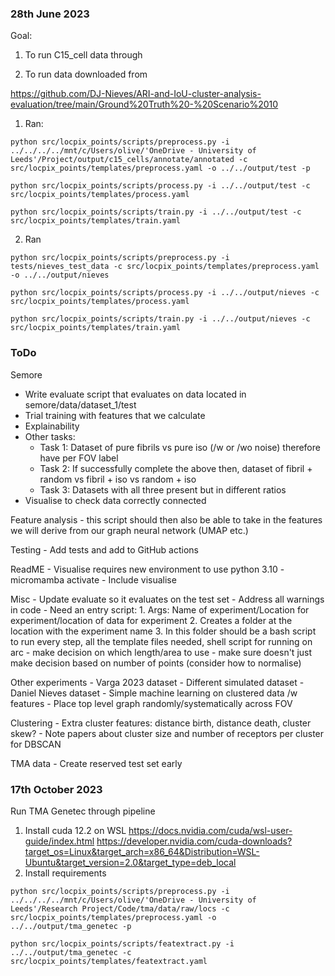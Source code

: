 ### 28th June 2023

Goal: 

1. To run C15_cell data through

2. To run data downloaded from 

https://github.com/DJ-Nieves/ARI-and-IoU-cluster-analysis-evaluation/tree/main/Ground%20Truth%20-%20Scenario%2010

1. Ran:

```
python src/locpix_points/scripts/preprocess.py -i ../../../../mnt/c/Users/olive/'OneDrive - University of Leeds'/Project/output/c15_cells/annotate/annotated -c src/locpix_points/templates/preprocess.yaml -o ../../output/test -p
```
```
python src/locpix_points/scripts/process.py -i ../../output/test -c src/locpix_points/templates/process.yaml
```
```
python src/locpix_points/scripts/train.py -i ../../output/test -c src/locpix_points/templates/train.yaml
```

2. Ran

```
python src/locpix_points/scripts/preprocess.py -i tests/nieves_test_data -c src/locpix_points/templates/preprocess.yaml -o ../../output/nieves
```
```
python src/locpix_points/scripts/process.py -i ../../output/nieves -c src/locpix_points/templates/process.yaml
```
```
python src/locpix_points/scripts/train.py -i ../../output/nieves -c src/locpix_points/templates/train.yaml
```

### ToDo

Semore
- Write evaluate script that evaluates on data located in semore/data/dataset_1/test
- Trial training with features that we calculate
- Explainability
- Other tasks:
    - Task 1: Dataset of pure fibrils vs pure iso (/w or /wo noise) therefore have per FOV label
    - Task 2: If successfully complete the above then, dataset of fibril + random vs fibril + iso vs random + iso
    - Task 3: Datasets with all three present but in different ratios
- Visualise to check data correctly connected

Feature analysis
    - this script should then also be able to take in the features we will derive from our graph neural network (UMAP etc.)

Testing
    - Add tests and add to GitHub actions

ReadME
    - Visualise requires new environment to use python 3.10 - micromamba activate 
    - Include visualise

Misc
    - Update evaluate so it evaluates on the test set 
    - Address all warnings in code
    - Need an entry script:
        1. Args: Name of experiment/Location for experiment/location of data for experiment
        2. Creates a folder at the location with the experiment name
        3. In this folder should be a bash script to run every step, all the template files needed, shell script for running on arc
    - make decision on which length/area to use
    - make sure doesn't just make decision based on number of points (consider how to normalise)

Other experiments
    - Varga 2023 dataset 
    - Different simulated dataset
    - Daniel Nieves dataset
    - Simple machine learning on clustered data /w features
    - Place top level graph randomly/systematically across FOV

Clustering
    - Extra cluster features: distance birth, distance death, cluster skew?
    - Note papers about cluster size and number of receptors per cluster for DBSCAN

TMA data
    - Create reserved test set early

### 17th October 2023

Run TMA Genetec through pipeline

1. Install cuda 12.2 on WSL https://docs.nvidia.com/cuda/wsl-user-guide/index.html https://developer.nvidia.com/cuda-downloads?target_os=Linux&target_arch=x86_64&Distribution=WSL-Ubuntu&target_version=2.0&target_type=deb_local 
2. Install requirements 

```
python src/locpix_points/scripts/preprocess.py -i ../../../../mnt/c/Users/olive/'OneDrive - University of Leeds'/Research Project/Code/tma/data/raw/locs -c src/locpix_points/templates/preprocess.yaml -o ../../output/tma_genetec -p

python src/locpix_points/scripts/featextract.py -i ../../output/tma_genetec -c src/locpix_points/templates/featextract.yaml
```


